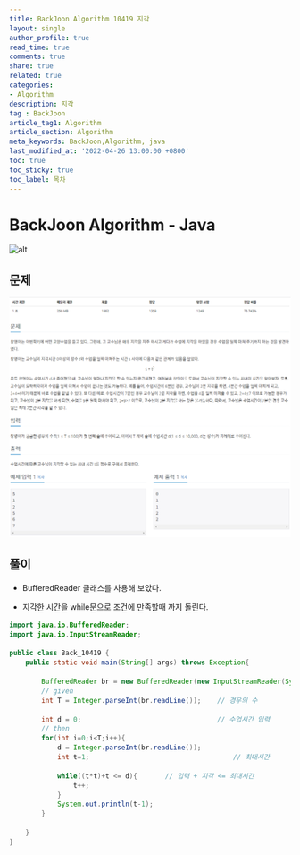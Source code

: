 ```yaml
---
title: BackJoon Algorithm 10419 지각
layout: single
author_profile: true
read_time: true
comments: true
share: true
related: true
categories:
- Algorithm
description: 지각
tag : BackJoon
article_tag1: Algorithm
article_section: Algorithm
meta_keywords: BackJoon,Algorithm, java
last_modified_at: '2022-04-26 13:00:00 +0800'
toc: true
toc_sticky: true
toc_label: 목차
---
```


BackJoon Algorithm - Java
====================

![alt](https://d2gd6pc034wcta.cloudfront.net/images/logo@2x.png)

## 문제

![alt](/assets/images/post/Algorithm/10419.png)



## 풀이

* BufferedReader 클래스를 사용해 보았다.

* 지각한 시간을 while문으로 조건에 만족할때 까지 돌린다.
 

```java
import java.io.BufferedReader;
import java.io.InputStreamReader;

public class Back_10419 {
    public static void main(String[] args) throws Exception{

        BufferedReader br = new BufferedReader(new InputStreamReader(System.in));
        // given
        int T = Integer.parseInt(br.readLine());    // 경우의 수

        int d = 0;                                  // 수업시간 입력
        // then
        for(int i=0;i<T;i++){
            d = Integer.parseInt(br.readLine());
            int t=1;                                    // 최대시간

            while((t*t)+t <= d){       // 입력 + 지각 <= 최대시간
                t++;
            }
            System.out.println(t-1);
        }

    }
}

```



